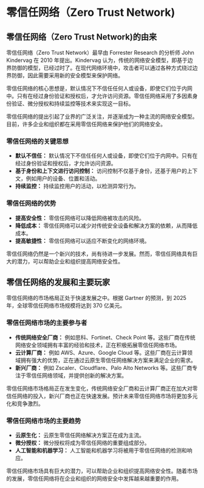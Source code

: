 # 零信任网络（Zero Trust Network)

## 零信任网络（Zero Trust Network)的由来

零信任网络（Zero Trust Network）最早由 Forrester Research 的分析师 John Kindervag 在 2010 年提出。Kindervag 认为，传统的网络安全模型，即基于边界防御的模型，已经过时了。在现代网络环境中，攻击者可以通过各种方式绕过边界防御，因此需要采用新的安全模型来保护网络。

零信任网络的核心思想是，默认情况下不信任任何人或设备，即使它们位于内网中。只有在经过身份验证和授权后，才允许访问资源。零信任网络采用了多因素身份验证、微分授权和持续监控等技术来实现这一目标。

零信任网络的提出引起了业界的广泛关注，并逐渐成为一种主流的网络安全模型。目前，许多企业和组织都在采用零信任网络来保护他们的网络安全。

### 零信任网络的关键思想

-   **默认不信任：** 默认情况下不信任任何人或设备，即使它们位于内网中。只有在经过身份验证和授权后，才允许访问资源。
-   **基于身份和上下文进行访问控制：** 访问控制不仅基于身份，还基于用户的上下文，例如用户的设备、位置和活动。
-   **持续监控：** 持续监控用户的活动，以检测异常行为。

### 零信任网络的优势

-   **提高安全性：** 零信任网络可以降低网络被攻击的风险。
-   **降低成本：** 零信任网络可以减少对传统安全设备和解决方案的依赖，从而降低成本。
-   **提高敏捷性：** 零信任网络可以适应不断变化的网络环境。

零信任网络仍然是一个新兴的技术，尚有待进一步发展。然而，零信任网络具有巨大的潜力，可以帮助企业和组织提高网络安全性。

## 零信任网络的发展和主要玩家

零信任网络的市场格局正处于快速发展之中。根据 Gartner 的预测，到 2025 年，全球零信任网络市场规模将达到 370 亿美元。

### 零信任网络市场的主要参与者

-   **传统网络安全厂商：** 例如思科、Fortinet、Check Point 等。这些厂商在传统网络安全领域拥有丰富的经验和技术，正在积极拓展零信任网络市场。
-   **云计算厂商：** 例如 AWS、Azure、Google Cloud 等。这些厂商在云计算领域拥有强大的优势，正在通过云原生零信任网络解决方案来满足企业的需求。
-   **新兴厂商：** 例如 Zscaler、Cloudflare、Palo Alto Networks 等。这些厂商专注于零信任网络领域，并提供创新的解决方案。

零信任网络市场格局正在发生变化，传统网络安全厂商和云计算厂商正在加大对零信任网络的投入，新兴厂商也正在快速发展。预计未来零信任网络市场将更加多元化和竞争激烈。

### 零信任网络市场的主要趋势

-   **云原生化：** 云原生零信任网络解决方案正在成为主流。
-   **微分授权：** 微分授权将成为零信任网络的重要组成部分。
-   **人工智能和机器学习：** 人工智能和机器学习将被用于零信任网络的检测和响应。

零信任网络市场具有巨大的潜力，可以帮助企业和组织提高网络安全性。随着市场的发展，零信任网络将在企业和组织的网络安全中发挥越来越重要的作用。
